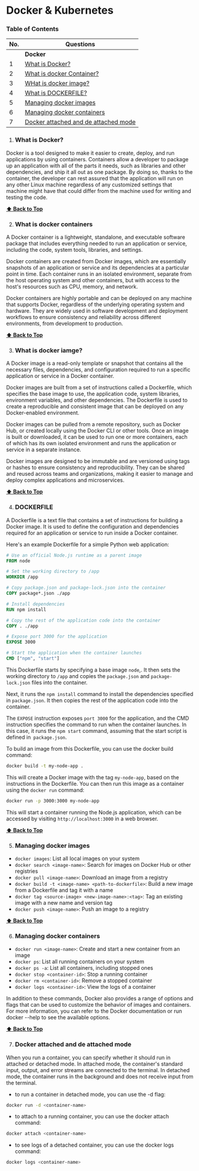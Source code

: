 # Docker & Kubernetes

### Table of Contents

| No. | Questions                                                                                                                                                                                                                        |
| --- | -------------------------------------------------------------------------------------------------------------------------------------------------------------------------------------------------------------------------------- |
|     | **Docker**                                                                                                                                                                                                                   |
| 1   | [What is Docker?](#what-is-docker)                                                                                                                                                                                                 |
| 2   | [What is docker Container?](#containers)                                                                                                                                                                                                 |
| 3   | [WHat is docker image?](#images)                                                                                                                                                                                                 |
| 4   | [What is DOCKERFILE?](#dockerfile)                                                                                                                                                                                                 |
| 5   | [Managing docker images](#managing-docker-images)                                                                                                                                                                                                 |
| 6   | [Managing docker containers](#managing-docker-containers)                                                                                                                                                                                                 |
| 7  | [Docker attached and de attached mode](#docker-attached-and-de-attached-mode)                                                                                                                                                                                                 |

                                                            
1. ### What is Docker?
Docker is a tool designed to make it easier to create, deploy, and run applications by using containers. Containers allow a developer to package up an application with all of the parts it needs, such as libraries and other dependencies, and ship it all out as one package. By doing so, thanks to the container, the developer can rest assured that the application will run on any other Linux machine regardless of any customized settings that machine might have that could differ from the machine used for writing and testing the code.

**[⬆ Back to Top](#table-of-contents)**

2. ### What is docker containers
A Docker container is a lightweight, standalone, and executable software package that includes everything needed to run an application or service, including the code, system tools, libraries, and settings.

Docker containers are created from Docker images, which are essentially snapshots of an application or service and its dependencies at a particular point in time. Each container runs in an isolated environment, separate from the host operating system and other containers, but with access to the host's resources such as CPU, memory, and network.

Docker containers are highly portable and can be deployed on any machine that supports Docker, regardless of the underlying operating system and hardware. They are widely used in software development and deployment workflows to ensure consistency and reliability across different environments, from development to production.

**[⬆ Back to Top](#table-of-contents)**

3. ### What is docker iamge?
A Docker image is a read-only template or snapshot that contains all the necessary files, dependencies, and configuration required to run a specific application or service in a Docker container.

Docker images are built from a set of instructions called a Dockerfile, which specifies the base image to use, the application code, system libraries, environment variables, and other dependencies. The Dockerfile is used to create a reproducible and consistent image that can be deployed on any Docker-enabled environment.

Docker images can be pulled from a remote repository, such as Docker Hub, or created locally using the Docker CLI or other tools. Once an image is built or downloaded, it can be used to run one or more containers, each of which has its own isolated environment and runs the application or service in a separate instance.

Docker images are designed to be immutable and are versioned using tags or hashes to ensure consistency and reproducibility. They can be shared and reused across teams and organizations, making it easier to manage and deploy complex applications and microservices.

**[⬆ Back to Top](#table-of-contents)**

4. ### DOCKERFILE
A Dockerfile is a text file that contains a set of instructions for building a Docker image. It is used to define the configuration and dependencies required for an application or service to run inside a Docker container.

Here's an example Dockerfile for a simple Python web application:
    
```Dockerfile
# Use an official Node.js runtime as a parent image
FROM node

# Set the working directory to /app
WORKDIR /app

# Copy package.json and package-lock.json into the container
COPY package*.json ./app

# Install dependencies
RUN npm install

# Copy the rest of the application code into the container
COPY . ./app

# Expose port 3000 for the application
EXPOSE 3000

# Start the application when the container launches
CMD ["npm", "start"]

```
This Dockerfile starts by specifying a base image `node`,. It then sets the working directory to `/app` and copies the `package.json` and `package-lock.json` files into the container.

Next, it runs the `npm install` command to install the dependencies specified in `package.json`. It then copies the rest of the application code into the container.

The `EXPOSE` instruction exposes `port 3000` for the application, and the CMD instruction specifies the command to run when the container launches. In this case, it runs the `npm start` command, assuming that the start script is defined in` package.json`.

To build an image from this Dockerfile, you can use the docker build command:
```bash
docker build -t my-node-app .
```
This will create a Docker image with the tag `my-node-app`, based on the instructions in the Dockerfile. You can then run this image as a container using the `docker run` command:

```bash
docker run -p 3000:3000 my-node-app
```    
This will start a container running the Node.js application, which can be accessed by visiting `http://localhost:3000` in a web browser.  

**[⬆ Back to Top](#table-of-contents)**


5. ### Managing docker images
- `docker images`: List all local images on your system
- `docker search <image-name>`: Search for images on Docker Hub or other registries
- `docker pull <image-name>`: Download an image from a registry
- `docker build -t <image-name> <path-to-dockerfile>`: Build a new image from a Dockerfile and tag it with a name
- `docker tag <source-image> <new-image-name>:<tag>`: Tag an existing image with a new name and version tag
- `docker push <image-name>`: Push an image to a registry

**[⬆ Back to Top](#table-of-contents)**

6. ### Managing docker containers

- `docker run <image-name>`: Create and start a new container from an image
- `docker ps`: List all running containers on your system
- `docker ps -a`: List all containers, including stopped ones
- `docker stop <container-id>`: Stop a running container
- `docker rm <container-id>`: Remove a stopped container
- `docker logs <container-id>`: View the logs of a container

In addition to these commands, Docker also provides a range of options and flags that can be used to customize the behavior of images and containers. For more information, you can refer to the Docker documentation or run docker --help to see the available options.

**[⬆ Back to Top](#table-of-contents)**


7. ### Docker attached and de attached mode
When you run a container, you can specify whether it should run in attached or detached mode. In attached mode, the container's standard input, output, and error streams are connected to the terminal. In detached mode, the container runs in the background and does not receive input from the terminal.
- to run a container in detached mode, you can use the -d flag:
```bash
docker run -d <container-name>
```
- to attach to a running container, you can use the docker attach command:
```bash
docker attach <container-name>
```
- to see logs of a detached container, you can use the docker logs command:
```bash
docker logs <container-name>
```

